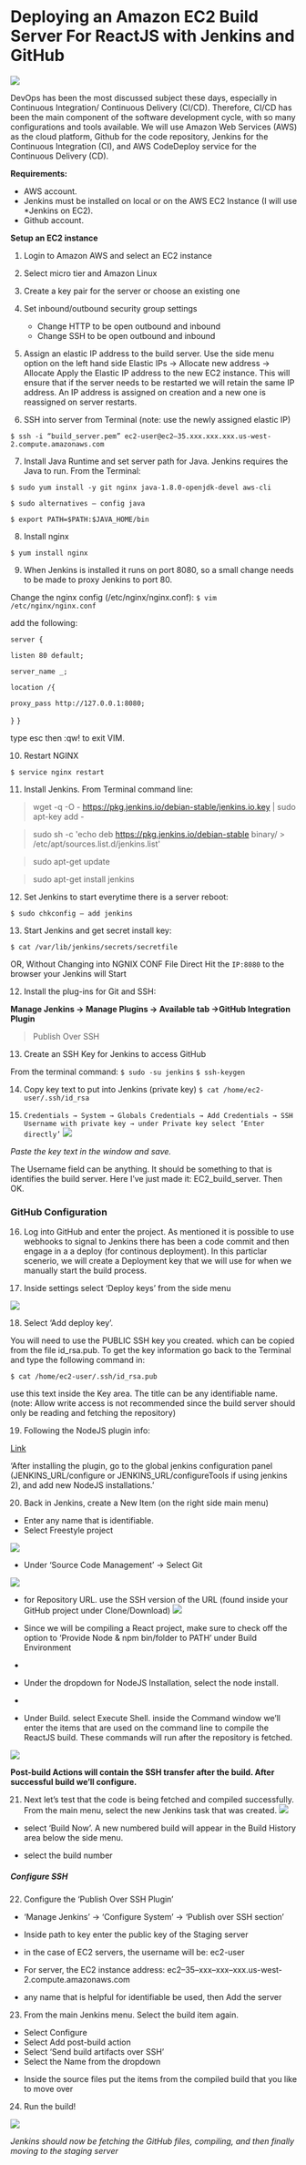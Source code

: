 # Deploying an Amazon EC2 Build Server For ReactJS    with Jenkins and GitHub
![](/image/1.jpeg)


DevOps has been the most discussed subject these days, especially in Continuous Integration/ Continuous Delivery (CI/CD). Therefore, CI/CD has been the main component of the software development cycle, with so many configurations and tools available. We will use Amazon Web Services (AWS) as the cloud platform, Github for the code repository, Jenkins for the Continuous Integration (CI), and AWS CodeDeploy service for the Continuous Delivery (CD).

**Requirements:**

* AWS account.
* Jenkins must be installed on local or on the  AWS EC2 Instance (I will use *Jenkins on EC2).
* Github account.

**Setup an EC2 instance**

1) Login to Amazon AWS and select an EC2 instance
2) Select micro tier and Amazon Linux
3) Create a key pair for the server or choose an existing one
4) Set inbound/outbound security group settings
    * Change HTTP to be open outbound and inbound
    * Change SSH to be open outbound and inbound

5) Assign an elastic IP address to the build server. Use the side menu option on the left hand side Elastic IPs → Allocate new address → Allocate
Apply the Elastic IP address to the new EC2 instance. This will ensure that if the server needs to be restarted we will retain the same IP address. An IP address is assigned on creation and a new one is reassigned on server restarts.

6) SSH into server from Terminal (note: use the newly assigned elastic IP)

``$ ssh -i “build_server.pem” ec2-user@ec2–35.xxx.xxx.xxx.us-west-2.compute.amazonaws.com``

7)  Install Java Runtime and set server path for Java. Jenkins requires the Java to run. From the Terminal:

``$ sudo yum install -y git nginx java-1.8.0-openjdk-devel aws-cli``

 ``$ sudo alternatives — config java``
 
 ``$ export PATH=$PATH:$JAVA_HOME/bin``


8) Install nginx

 ``$ yum install nginx``


9) When Jenkins is installed it runs on port 8080, so a small change needs to be made to proxy Jenkins to port 80.

Change the nginx config (/etc/nginx/nginx.conf):
 ``$ vim /etc/nginx/nginx.conf``

add the following:

`server {`

`listen 80 default;`

`server_name _;`

`location /{`

`proxy_pass http://127.0.0.1:8080;`

`}`
``}``



type esc then :qw! to exit VIM.

10) Restart NGINX

``$ service nginx restart``

11) Install Jenkins. From Terminal command line:

>wget -q -O - https://pkg.jenkins.io/debian-stable/jenkins.io.key | sudo apt-key add -

>sudo sh -c 'echo deb https://pkg.jenkins.io/debian-stable binary/ > \
    /etc/apt/sources.list.d/jenkins.list'
    
>sudo apt-get update

>sudo apt-get install jenkins


12) Set Jenkins to start everytime there is a server reboot:

``$ sudo chkconfig — add jenkins``


 13)  Start Jenkins and get secret install key:
 
``$ cat /var/lib/jenkins/secrets/secretfile``

OR, Without Changing into NGNIX CONF File Direct Hit the `IP:8080` to the browser your Jenkins will Start

12) Install the plug-ins for Git and SSH:

  **Manage Jenkins → Manage Plugins → Available tab →GitHub Integration Plugin**
   >Publish Over SSH


13) Create an SSH Key for Jenkins to access GitHub

 From the terminal command:
``$ sudo -su jenkins``
``$ ssh-keygen``

14) Copy key text to put into Jenkins (private key)
``$ cat /home/ec2-user/.ssh/id_rsa``


15) ``Credentials → System → Globals Credentials → Add Credentials → SSH Username with private key → under Private key select ‘Enter directly’``
![](/image/2.jpeg)

*Paste the key text in the window and save.*

The Username field can be anything. It should be something to that is identifies the build server. Here I’ve just made it: EC2_build_server. Then OK.

### GitHub Configuration

16) Log into GitHub and enter the project. As mentioned it is possible to use webhooks to signal to Jenkins there has been a code commit and then engage in a a deploy (for continous deployment). In this particlar scenerio, we will create a Deployment key that we will use for when we manually start the build process.

17) Inside settings select ‘Deploy keys’ from the side menu

![](/image/3.jpeg)

18) Select ‘Add deploy key’.

You will need to use the PUBLIC SSH key you created. which can be copied from the file id_rsa.pub. To get the key information go back to the Terminal and type the following command in:

``$ cat /home/ec2-user/.ssh/id_rsa.pub``

use this text inside the Key area. The title can be any identifiable name.
(note: Allow write access is not recommended since the build server should only be reading and fetching the repository)

19) Following the NodeJS plugin info:

   [Link](https://wiki.jenkins.io/display/JENKINS/NodeJS+Plugin)
 
 ‘After installing the plugin, go to the global jenkins configuration panel (JENKINS_URL/configure or JENKINS_URL/configureTools if using jenkins 2), and add new NodeJS installations.’
 
 
 20) Back in Jenkins, create a New Item (on the right side main menu)


- Enter any name that is identifiable.
- Select Freestyle project

![](/image/4.jpeg)

- Under ‘Source Code Management’ → Select Git

![](/image/5.jpeg)

- for Repository URL. use the SSH version of the URL (found inside your GitHub project under Clone/Download)
![](/image/6.jpeg)


- Since we will be compiling a React project, make sure to check off the option to ‘Provide Node & npm bin/folder to PATH’ under Build Environment
- 

- Under the dropdown for NodeJS Installation, select the node install.
- 

- Under Build. select Execute Shell. inside the Command window we’ll enter the items that are used on the command line to compile the ReactJS build. These commands will run after the repository is fetched.

![](/image/7.jpeg)

**Post-build Actions will contain the SSH transfer after the build. After successful build we’ll configure.**

21) Next let’s test that the code is being fetched and compiled successfully. From the main menu, select the new Jenkins task that was created.
![](/image/8.jpeg)


- select ‘Build Now’. A new numbered build will appear in the Build History area below the side menu.

- select the build number

##### Configure SSH

22) Configure the ‘Publish Over SSH Plugin’

- ‘Manage Jenkins’ → ‘Configure System’ → ‘Publish over SSH section’
 
- Inside path to key enter the public key of the Staging server
 
- in the case of EC2 servers, the username will be: ec2-user

- For server, the EC2 instance address: ec2–35–xxx–xxx–xxx.us-west-2.compute.amazonaws.com

- any name that is helpful for identifiable be used, then Add the server
 
23) From the main Jenkins menu. Select the build item again.

* Select Configure
* Select Add post-build action
* Select ‘Send build artifacts over SSH’
* Select the Name from the dropdown

- Inside the source files put the items from the compiled build that you like to move over

24) Run the build!

![](/image/9.jpeg)


*Jenkins should now be fetching the GitHub files, compiling, and then finally moving to the staging server*
